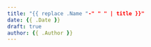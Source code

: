 ```yaml
---
title: "{{ replace .Name "-" " " | title }}"
date: {{ .Date }}
draft: true
author: {{ .Author }}
---
```


